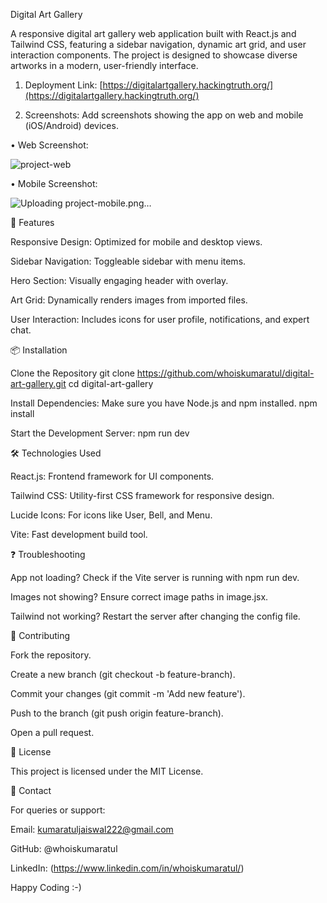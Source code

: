 Digital Art Gallery

A responsive digital art gallery web application built with React.js and Tailwind CSS, featuring a sidebar navigation, dynamic art grid, and user interaction components. The project is designed to showcase diverse artworks in a modern, user-friendly interface.

1. Deployment Link:
[https://digitalartgallery.hackingtruth.org/](https://digitalartgallery.hackingtruth.org/)


2. Screenshots:
Add screenshots showing the app on web and mobile (iOS/Android) devices.

• Web Screenshot:

![project-web](https://github.com/user-attachments/assets/fbb7e74e-7085-4ea1-a412-260f64872daf)



• Mobile Screenshot:


![Uploading project-mobile.png…]()






🚀 Features

Responsive Design: Optimized for mobile and desktop views.

Sidebar Navigation: Toggleable sidebar with menu items.

Hero Section: Visually engaging header with overlay.

Art Grid: Dynamically renders images from imported files.

User Interaction: Includes icons for user profile, notifications, and expert chat.

📦 Installation

Clone the Repository
git clone https://github.com/whoiskumaratul/digital-art-gallery.git
cd digital-art-gallery

Install Dependencies:
Make sure you have Node.js and npm installed.
npm install

Start the Development Server:
npm run dev




🛠️ Technologies Used

React.js: Frontend framework for UI components.

Tailwind CSS: Utility-first CSS framework for responsive design.

Lucide Icons: For icons like User, Bell, and Menu.

Vite: Fast development build tool.

 

❓ Troubleshooting

App not loading? Check if the Vite server is running with npm run dev.

Images not showing? Ensure correct image paths in image.jsx.

Tailwind not working? Restart the server after changing the config file.

🤝 Contributing

Fork the repository.

Create a new branch (git checkout -b feature-branch).

Commit your changes (git commit -m 'Add new feature').

Push to the branch (git push origin feature-branch).

Open a pull request.

📄 License

This project is licensed under the MIT License.

📧 Contact

For queries or support:

Email: kumaratuljaiswal222@gmail.com

GitHub: @whoiskumaratul

LinkedIn: (https://www.linkedin.com/in/whoiskumaratul/)



Happy Coding :-)

